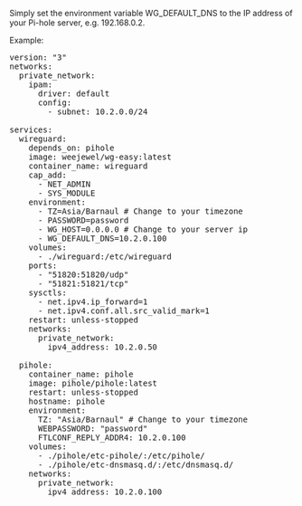 Simply set the environment variable WG_DEFAULT_DNS to the IP address of your Pi-hole server, e.g. 192.168.0.2.

Example:
<pre>
version: "3"
networks:
  private_network:
    ipam:
      driver: default
      config:
        - subnet: 10.2.0.0/24

services:
  wireguard:
    depends_on: pihole
    image: weejewel/wg-easy:latest
    container_name: wireguard
    cap_add:
      - NET_ADMIN
      - SYS_MODULE
    environment:
      - TZ=Asia/Barnaul # Change to your timezone
      - PASSWORD=password
      - WG_HOST=0.0.0.0 # Change to your server ip
      - WG_DEFAULT_DNS=10.2.0.100
    volumes:
      - ./wireguard:/etc/wireguard
    ports:
      - "51820:51820/udp"
      - "51821:51821/tcp"
    sysctls:
      - net.ipv4.ip_forward=1
      - net.ipv4.conf.all.src_valid_mark=1
    restart: unless-stopped
    networks:
      private_network:
        ipv4_address: 10.2.0.50

  pihole:
    container_name: pihole
    image: pihole/pihole:latest
    restart: unless-stopped
    hostname: pihole
    environment:
      TZ: "Asia/Barnaul" # Change to your timezone
      WEBPASSWORD: "password"
      FTLCONF_REPLY_ADDR4: 10.2.0.100
    volumes:
      - ./pihole/etc-pihole/:/etc/pihole/
      - ./pihole/etc-dnsmasq.d/:/etc/dnsmasq.d/
    networks:
      private_network:
        ipv4_address: 10.2.0.100
</pre>